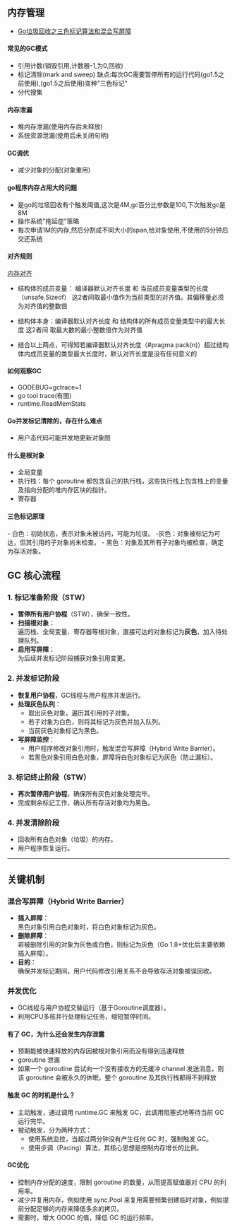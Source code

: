 ## 内存管理

- [Go垃圾回收之三色标记算法和混合写屏障](https://www.kancloud.cn/aceld/golang/1958308)

#### 常见的GC模式

- 引用计数(销毁引用,计数器-1,为0,回收)
- 标记清除(mark and sweep) 缺点:每次GC需要暂停所有的运行代码(go1.5之前使用),(go1.5之后使用)变种"三色标记"
- 分代搜集

####  内存泄漏

- 堆内存泄漏(使用内存后未释放)
- 系统资源泄漏(使用后未关闭句柄)

#### GC调优

- 减少对象的分配(对象重用)

#### go程序内存占用大的问题

- 是go的垃圾回收有个触发阈值,这次是4M,gc百分比参数是100,下次触发gc是8M
- 操作系统"拖延症"策略
- 每次申请1M的内存,然后分割成不同大小的span,给对象使用,不使用的5分钟后交还系统

#### 对齐规则

[内存对齐](https://mp.weixin.qq.com/s/Q6zFis9BcbQDITs_kXvDsg)

- 结构体的成员变量： 编译器默认对齐长度  和 当前成员变量类型的长度（unsafe.Sizeof） 这2者间取最小值作为当前类型的对齐值。其偏移量必须为对齐值的整数倍
  
- 结构体本身：编译器默认对齐长度 和 结构体的所有成员变量类型中的最大长度 这2者间 取最大数的最小整数倍作为对齐值

- 结合以上两点，可得知若编译器默认对齐长度（#pragma pack(n)）超过结构体内成员变量的类型最大长度时，默认对齐长度是没有任何意义的

#### 如何观察GC

- GODEBUG=gctrace=1
- go tool trace(有图)
- runtime.ReadMemStats

#### Go并发标记清除的，存在什么难点

- 用户态代码可能并发地更新对象图

#### 什么是根对象
- 全局变量
- 执行栈：每个 goroutine 都包含自己的执行栈，这些执行栈上包含栈上的变量及指向分配的堆内存区块的指针。
- 寄存器

#### 三色标记原理​​
​- ​白色​​：初始状态，表示对象未被访问，可能为垃圾。
​- ​灰色​​：对象被标记为可达，但其引用的子对象尚未检查。
​​- 黑色​​：对象及其所有子对象均被检查，确定为存活对象。

## GC 核心流程

### 1. 标记准备阶段（STW）
- **暂停所有用户协程**（STW），确保一致性。
- **扫描根对象**：  
  遍历栈、全局变量、寄存器等根对象，直接可达的对象标记为**灰色**，加入待处理队列。
- **启用写屏障**：  
  为后续并发标记阶段捕获对象引用变更。

### 2. 并发标记阶段
- **恢复用户协程**，GC线程与用户程序并发运行。
- **处理灰色队列**：  
  - 取出灰色对象，遍历其引用的子对象。  
  - 若子对象为白色，则将其标记为灰色并加入队列。  
  - 当前灰色对象标记为黑色。  
- **写屏障监控**：  
  - 用户程序修改对象引用时，触发混合写屏障（Hybrid Write Barrier）。  
  - 若黑色对象引用白色对象，屏障将白色对象标记为灰色（防止漏标）。

### 3. 标记终止阶段（STW）
- **再次暂停用户协程**，确保所有灰色对象处理完毕。
- 完成剩余标记工作，确认所有存活对象均为黑色。


### 4. 并发清除阶段
- 回收所有白色对象（垃圾）的内存。
- 用户程序恢复运行。

---

## 关键机制

### 混合写屏障（Hybrid Write Barrier）
- **插入屏障**：  
  黑色对象引用白色对象时，将白色对象标记为灰色。
- **删除屏障**：  
  若被删除引用的对象为灰色或白色，则标记为灰色（Go 1.8+优化后主要依赖插入屏障）。
- **目的**：  
  确保并发标记期间，用户代码修改引用关系不会导致存活对象被误回收。

### 并发优化
- GC线程与用户协程交替运行（基于Goroutine调度器）。  
- 利用CPU多核并行处理标记任务，缩短暂停时间。

#### 有了 GC，为什么还会发生内存泄露
- 预期能被快速释放的内存因被根对象引用而没有得到迅速释放
- goroutine 泄漏
- 如果一个 goroutine 尝试向一个没有接收方的无缓冲 channel 发送消息，则该 goroutine 会被永久的休眠，整个 goroutine 及其执行栈都得不到释放

#### 触发 GC 的时机是什么？
- 主动触发，通过调用 runtime.GC 来触发 GC，此调用阻塞式地等待当前 GC 运行完毕。
- 被动触发，分为两种方式：
  - 使用系统监控，当超过两分钟没有产生任何 GC 时，强制触发 GC。
  - 使用步调（Pacing）算法，其核心思想是控制内存增长的比例。

#### GC优化
- 控制内存分配的速度，限制 goroutine 的数量，从而提高赋值器对 CPU 的利用率。
- 减少并复用内存，例如使用 sync.Pool 来复用需要频繁创建临时对象，例如提前分配足够的内存来降低多余的拷贝。
- 需要时，增大 GOGC 的值，降低 GC 的运行频率。


